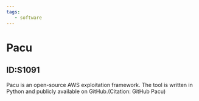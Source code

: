 ```yaml
---
tags:
   - software
---
```

# Pacu
## ID:S1091
Pacu is an open-source AWS exploitation framework. The tool is written in Python and publicly available on GitHub.(Citation: GitHub Pacu)
